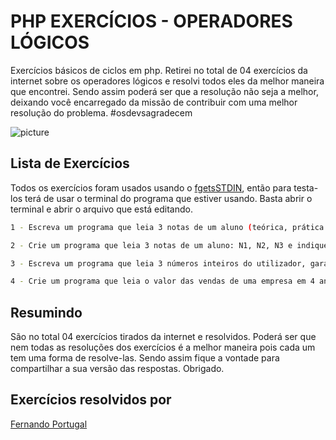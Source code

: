 # PHP EXERCÍCIOS - OPERADORES LÓGICOS
Exercícios básicos de ciclos em php. Retirei no total de 04 exercícios da internet sobre os operadores lógicos e resolvi todos eles da melhor maneira que encontrei. Sendo assim poderá ser que a resolução não seja a melhor, deixando você encarregado da missão de contribuir com uma melhor resolução do problema. #osdevsagradecem

![picture](https://fernandoportugal.com/img/php.png)

## Lista de Exercícios

Todos os exercícios foram usados usando o [fgetsSTDIN](https://www.geeksforgeeks.org/fgets-gets-c-language/), então para testa-los terá de usar o terminal do programa que estiver usando. Basta abrir o terminal e abrir o arquivo que está editando.

```bash
1 - Escreva um programa que leia 3 notas de um aluno (teórica, prática e projecto). As notas deverão estar no intervalo 0-20. A nota final é dada pela soma pesada das notas (TEOR=50% PRAT=30% PROJ=20%). O aluno será aprovado se a soma das 3 notas for superior a 30 ou no caso de a nota prática e teórica serem ambas iguais ou superiores a 13. O aluno deverá ser submetido a um exame oral se a nota teórica for 8 ou 9 ou no caso de a média final ser superior a 14. O programa deverá indicar todos os resultados. Para passar o aluno deverá ter uma nota igual ou superior a 8 em ambas as frequências e uma nota igual ou superior a 10 na média das duas frequências (F). O programa deverá verificar se os valores introduzidos para as frequências estão no intervalo entre 0 e 20. O trabalho deverá ter um valor entre 0 e 4.

2 - Crie um programa que leia 3 notas de um aluno: N1, N2, N3 e indique se o aluno passou à disciplina. Para passar à disciplina o aluno deverá ter uma nota igual ou superior a 8 nas 3 notas e a soma de N1 e N2 deverá ser igual ou superior a 20. As notas deverão estar no intervalo de 0 a 20.

3 - Escreva um programa que leia 3 números inteiros do utilizador, garantindo que todos eles são positivos e diferentes entre si. Se o utilizador tentar introduzir um valor igual a um valor já introduzido, o programa deverá repetir o pedido de introdução do valor.

4 - Crie um programa que leia o valor das vendas de uma empresa em 4 anos consecutivos: 2010, 2011, 2012 e 2013. Os valores deverão ser positivos. O programa deverá indicar em quantos anos neste período o valor de vendas cresceu em relação ao ano anterior (o valor de saída será entre 0 e 3). Deverá indicar ainda o crescimento percentual entre o ano 2010 e 2013. (utilizado ciclos).
```


## Resumindo
São no total 04 exercícios tirados da internet e resolvidos. Poderá ser que nem todas as resoluções dos exercícios é a melhor maneira pois cada um tem uma forma de resolve-las. Sendo assim fique a vontade para compartilhar a sua versão das respostas. Obrigado.

## Exercícios resolvidos por
[Fernando Portugal](https://www.fernandoportugal.com)